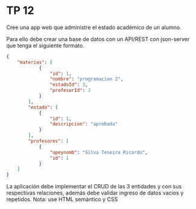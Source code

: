 # TP 12
Cree una app web que administre el estado académico de un alumno.

Para ello debe crear una base de datos con un API/REST con json-server que tenga el siguiente formato.

```JSON
{
    "materias": [
            {
                "id": 1,
                "nombre": "programacion 2",
                "estadoId": 3,
                "profesorId": 3
            }
        ],
        "estado": [
            {
                "id": 1,
                "descripcion": "aprobada"
            }
        ],
        "profesores": [
            {
                "apeynomb": "Silva Teseira Ricardo",
                "id": 1
            }  
    ]
}
```

La aplicación debe implementar el CRUD de las 3 entidades y con sus respectivas relaciones, además debe validar ingreso de datos vacíos y repetidos.
Nota: use HTML semántico y CSS